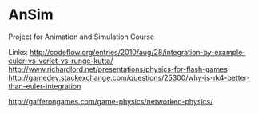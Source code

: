 # AnSim
Project for Animation and Simulation Course

Links:
http://codeflow.org/entries/2010/aug/28/integration-by-example-euler-vs-verlet-vs-runge-kutta/
http://www.richardlord.net/presentations/physics-for-flash-games
http://gamedev.stackexchange.com/questions/25300/why-is-rk4-better-than-euler-integration

http://gafferongames.com/game-physics/networked-physics/